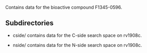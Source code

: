 Contains data for the bioactive compound F1345-0596.

## Subdirectories

- cside/ contains data for the C-side search space on rv1908c.

- nside/ contains data for the N-side search space on rv1908c.

